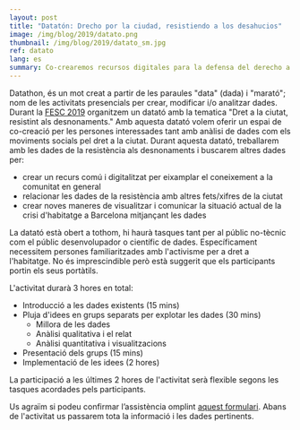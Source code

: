 ```yaml
---
layout: post
title: "Datatón: Drecho por la ciudad, resistiendo a los desahucios"
image: /img/blog/2019/datato.png
thumbnail: /img/blog/2019/datato_sm.jpg
ref: datato
lang: es
summary: Co-crearemos recursos digitales para la defensa del derecho a la vivienda, mediante los datos de los desahucios durante la <a href="http://fesc.xes.cat"> FESC 2019 </a>
---
```


Datathon, és un mot creat a partir de les paraules "data" (dada) i "marató";
nom de les activitats presencials per crear, modificar i/o analitzar
dades. Durant la [FESC 2019][fesc] organitzem un 
datató amb la tematica "Dret a la ciutat, resistint als desnonaments." Amb 
aquesta datató volem oferir un espai
de co-creació per les persones interessades tant amb anàlisi de dades com els
moviments socials pel dret a la ciutat. Durant aquesta datató, treballarem amb
les dades de la resistència als desnonaments i buscarem altres dades per: 


* crear un recurs comú i digitalitzat per eixamplar el coneixement a la comunitat
en general
* relacionar les dades de la resistència amb altres fets/xifres de la ciutat
* crear noves maneres de visualitzar i comunicar la situació actual de la crisi d'habitatge a Barcelona mitjançant les dades

La datató està obert a tothom, hi haurà tasques tant per al públic no-tècnic com el públic desenvolupador o científic de dades. Específicament necessitem persones familiaritzades amb l'activisme per a dret a l'habitatge. No és imprescindible però està suggerit que els participants portin els seus portàtils.

L'activitat durarà 3 hores en total:

* Introducció a les dades existents (15 mins)
* Pluja d'idees en grups separats per explotar les dades (30 mins)
    + Millora de les dades
    + Anàlisi qualitativa i el relat
    + Anàlisi quantitativa i visualitzacions
* Presentació dels grups (15 mins)
* Implementació de les idees (2 hores)

La participació a les últimes 2 hores de l'activitat serà flexible segons les tasques acordades pels participants.

Us agraïm si podeu confirmar l’assistència omplint [aquest formulari](https://limesurvey.collectivat.cat/index.php?r=survey/index&sid=866188&lang=ca). Abans de l'activitat us passarem tota la informació i les dades pertinents.

[fesc]: http://fesc.xes.cat/
